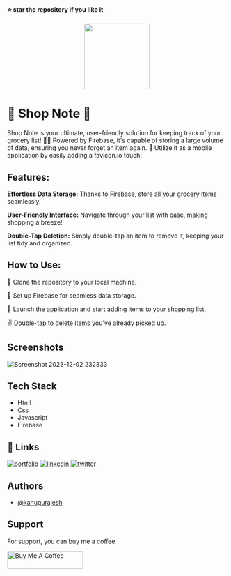 #### ⭐ star the repository if you like it

<div align="center">
  <img src="https://github.com/kanugurajesh/Shop-Note/assets/120458029/fb76ffe0-8e8d-4ca4-a20b-fdc59bb6a5be" alt="" width=150 height=150>
</div>

# 🛒 Shop Note 📝
Shop Note is your ultimate, user-friendly solution for keeping track of your grocery list! 🍎🥦 Powered by Firebase, it's capable of storing a large volume of data, ensuring you never forget an item again. 📲 Utilize it as a mobile application by easily adding a favicon.io touch!

## Features:
<b>Effortless Data Storage:</b> Thanks to Firebase, store all your grocery items seamlessly.

<b>User-Friendly Interface:</b> Navigate through your list with ease, making shopping a breeze!

<b>Double-Tap Deletion:</b> Simply double-tap an item to remove it, keeping your list tidy and organized.

## How to Use:
📲 Clone the repository to your local machine.

🔧 Set up Firebase for seamless data storage.

🚀 Launch the application and start adding items to your shopping list.

✌️ Double-tap to delete items you've already picked up.

## Screenshots

![Screenshot 2023-12-02 232833](https://github.com/kanugurajesh/Shop-Note/assets/120458029/0d96e633-6b62-4555-8db3-2c4042a1b151)

## Tech Stack

- Html
- Css
- Javascript
- Firebase

## 🔗 Links
[![portfolio](https://img.shields.io/badge/my_portfolio-000?style=for-the-badge&logo=ko-fi&logoColor=white)](https://rajeshportfolio.me/)
[![linkedin](https://img.shields.io/badge/linkedin-0A66C2?style=for-the-badge&logo=linkedin&logoColor=white)](https://www.linkedin.com/in/rajesh-kanugu-aba8a3254/)
[![twitter](https://img.shields.io/badge/twitter-1DA1F2?style=for-the-badge&logo=twitter&logoColor=white)](https://twitter.com/exploringengin1)

## Authors

- [@kanugurajesh](https://github.com/kanugurajesh)

## Support

For support, you can buy me a coffee

<a href="https://www.buymeacoffee.com/kanugurajen" target="_blank"><img src="https://cdn.buymeacoffee.com/buttons/default-orange.png" alt="Buy Me A Coffee" height="41" width="174"></a>
